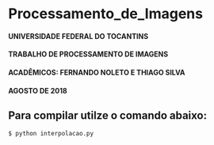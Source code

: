 # Processamento_de_Imagens

#### UNIVERSIDADE FEDERAL DO TOCANTINS
#### TRABALHO DE PROCESSAMENTO DE IMAGENS
#### ACADÊMICOS: FERNANDO NOLETO E THIAGO SILVA
#### AGOSTO DE 2018

## Para compilar utilze o comando abaixo:
```bash
$ python interpolacao.py
```